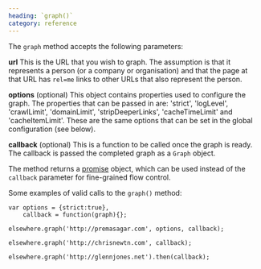 ```yaml
--- 
heading: `graph()`
category: reference
---
```


The `graph` method accepts the following parameters:

**url** This is the URL that you wish to graph. The assumption is that it represents a person (or a company or organisation) and that the page at that URL has `rel=me` links to other URLs that also represent the person.

**options** (optional) This object contains properties used to configure the graph. The properties that can be passed in are: 'strict', 'logLevel', 'crawlLimit', 'domainLimit', 'stripDeeperLinks', 'cacheTimeLimit' and 'cacheItemLimit'.
These are the same options that can be set in the global configuration (see below).

**callback** (optional) This is a function to be called once the graph is ready. The callback is passed the completed graph as a `Graph` object.

The method returns a [promise][promise] object, which can be used instead of the `callback` parameter for fine-grained flow control.

Some examples of valid calls to the `graph()` method:

    var options = {strict:true},
    	callback = function(graph){};

    elsewhere.graph('http://premasagar.com', options, callback);

    elsewhere.graph('http://chrisnewtn.com', callback);

    elsewhere.graph('http://glennjones.net').then(callback);


[promise]: http://wiki.commonjs.org/wiki/Promises/A